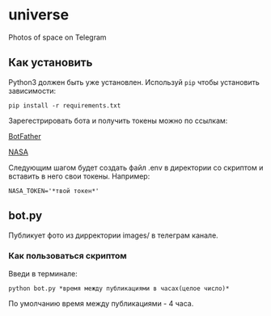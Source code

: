 # universe
Photos of space on Telegram

## Как установить

Python3 должен быть уже установлен.
Используй `pip` чтобы установить зависимости:
```
pip install -r requirements.txt
```
Зарегестрировать бота и получить токены можно по ссылкам:

[BotFather](https://t.me/BotFather)

[NASA](https://api.nasa.gov/)

Следующим шагом будет создать файл .env в директории со скриптом и вставить в него свои токены. Например:
```
NASA_TOKEN='*твой токен*'
```
## bot.py

Публикует фото из дирректории images/ в телеграм канале.

### Как пользоваться скриптом
Введи в терминале:
```
python bot.py *время между публикациями в часах(целое число)*
```
По умолчанию время между публикациями - 4 часа.
